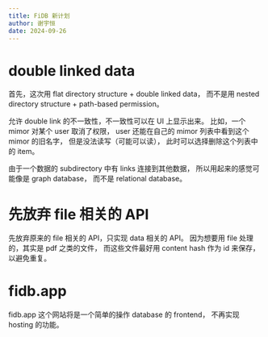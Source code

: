 ```yaml
---
title: FiDB 新计划
author: 谢宇恒
date: 2024-09-26
---
```


# double linked data

首先，这次用 flat directory structure + double linked data，
而不是用 nested directory structure + path-based permission。

允许 double link 的不一致性，不一致性可以在 UI 上显示出来。
比如，一个 mimor 对某个 user 取消了权限，
user 还能在自己的 mimor 列表中看到这个 mimor 的旧名字，
但是没法读写（可能可以读），
此时可以选择删除这个列表中的 item。

由于一个数据的 subdirectory 中有 links 连接到其他数据，
所以用起来的感觉可能像是 graph database，
而不是 relational database。

# 先放弃 file 相关的 API

先放弃原来的 file 相关的 API，只实现 data 相关的 API。
因为想要用 file 处理的，其实是 pdf 之类的文件，
而这些文件最好用 content hash 作为 id 来保存，以避免重复。

# fidb.app

fidb.app 这个网站将是一个简单的操作 database 的 frontend，
不再实现 hosting 的功能。
